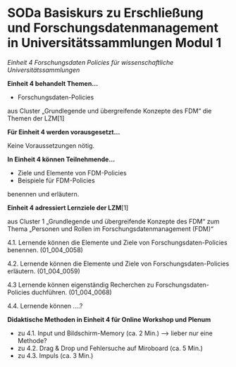 <!--

author: Rebekka Reichert und Canan Hastik  
email:    
version:  v1
language: DE

icon:     https://raw.githubusercontent.com/chastik/Beratung_Dateityp_Bild/refs/heads/main/SODa-Logo_full.svg
link:     https://raw.githubusercontent.com/chastik/Beratung/refs/heads/main/soda.css

comment:  WissKi SODA OERs

-->

# SODa Basiskurs zu Erschließung und Forschungsdatenmanagement in Universitätssammlungen Modul 1 

*Einheit 4 Forschungsdaten Policies für wissenschaftliche Universitätssammlungen*
<!-- kurz: Einheit4_FDMPolicies_für_wiss.Unisammlungen -->


**Einheit 4 behandelt Themen…**

- Forschungsdaten-Policies

aus Cluster „Grundlegende und übergreifende Konzepte des FDM“ die Themen der LZM[1]

**Für Einheit 4 werden vorausgesetzt…**

Keine Voraussetzungen nötig.

**In Einheit 4 können Teilnehmende…**

- Ziele und Elemente von FDM-Policies
- Beispiele für FDM-Policies  

benennen und erläutern.

**Einheit 4 adressiert Lernziele der LZM**[1]

aus Cluster 1 „Grundlegende und übergreifende Konzepte des FDM“ zum Thema „Personen und Rollen im Forschungsdatenmanagement (FDM)“

4.1. Lernende können die Elemente und Ziele von Forschungsdaten-Policies benennen. (01\_004\_0058)

4.2. Lernende können die Elemente und Ziele von Forschungsdaten-Policies erläutern. (01\_004\_0059)

4.3  Lernende können eigenständig Recherchen zu Forschungsdaten-Policies duchführen. (01\_004\_0068)

4.4. Lernende können ....? 



**Didaktische Methoden in Einheit 4 für Online Workshop und Plenum**

- zu 4.1. Input und Bildschirm-Memory (ca. 2 Min.) --> lieber nur eine Methode?
- zu 4.2. Drag & Drop und Fehlersuche auf Miroboard (ca. 5 Min.)
- zu 4.3. Impuls (ca. 3 Min.)
